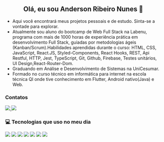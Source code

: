 <h2 align="center">Olá, eu sou Anderson Ribeiro Nunes 👋</h2>
<ul>
  <li>Aqui você encontrará meus projetos pessoais e de estudo. Sinta-se a vontade para explorar.</li>
  <li>Atualmente sou aluno do bootcamp de Web Full Stack na Labenu, programa com mais de 1000 horas de experiência prática em desenvolvimento Full Stack, guiadas por metodologias ágeis (Kanban/Scrum).Habilidades aprendidas durante o curso: HTML, CSS, JavaScript, React.JS, Styled-Components, React Hooks, REST, Api Restful, HTTP, Jest, TypeScript, Git, Github, Firebase, Testes unitários, UI Design,React-Router-Dom.</li>
  <li>Graduando em Análise e Desenvolvimento de Sistemas na UniCesumar.</li>
  <li>Formado no curso técnico em informática para internet na escola técnica QI onde tive conhecimento em Flutter, Android nativo(Java) e Web.</li>
</ul>

<h3>Contatos</h3>
<p>
  <a href="https://www.linkedin.com/in/anderson-ribeiro-1ab58383/" target="_blank">
    <img src="https://img.shields.io/badge/linkedin-%230077B5.svg?&style=for-the-badge&logo=linkedin&logoColor=white" />
  </a>
  <a href="mailto:andersonribeironunes@hotmail.com"><img src="https://img.shields.io/badge/-Gmail-%23333?style=for-the-badge&logo=gmail&logoColor=white" target="_blank"></a>
</p>

<h3>💻 Tecnologias que uso no meu dia</h3>
<div>
  <img src="https://img.shields.io/badge/HTML5-E34F26?style=for-the-badge&logo=html5&logoColor=white" />
  <img src="https://img.shields.io/badge/CSS3-1572B6?style=for-the-badge&logo=css3&logoColor=white" />
  <img src="https://img.shields.io/badge/JavaScript-F7DF1E?style=for-the-badge&logo=javascript&logoColor=black" />
  <img src="https://img.shields.io/badge/React-20232A?style=for-the-badge&logo=react&logoColor=61DAFB" />
  <img src="https://img.shields.io/badge/Vue.js-35495E?style=for-the-badge&logo=vuedotjs&logoColor=4FC08D"/>
  <img src="https://img.shields.io/badge/TypeScript-007ACC?style=for-the-badge&logo=typescript&logoColor=white"/>
  <img src="https://img.shields.io/badge/Node.js-43853D?style=for-the-badge&logo=node.js&logoColor=white"/>
</div>

<!--
**anderson-nunes/anderson-nunes** is a ✨ _special_ ✨ repository because its `README.md` (this file) appears on your GitHub profile.

Here are some ideas to get you started:

- 🔭 I’m currently working on ...
- 🌱 I’m currently learning ...
- 👯 I’m looking to collaborate on ...
- 🤔 I’m looking for help with ...
- 💬 Ask me about ...
- 📫 How to reach me: ...
- 😄 Pronouns: ...
- ⚡ Fun fact: ...
-->
